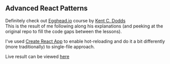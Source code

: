 ## Advanced React Patterns

Definitely check out [Egghead.io](https://egghead.io/courses/advanced-react-component-patterns) course by [Kent C. Dodds](https://twitter.com/kentcdodds)  
This is the result of me following along his explanations (and peeking at the original repo to fill the code gaps between the lessons).  

I've used [Create React App](https://github.com/facebookincubator/create-react-app) to enable hot-reloading and do it a bit differently (more traditionally) to single-file approach.  

Live result can be viewed [here](https://v1adko.github.io/advanced-react-patterns/)
